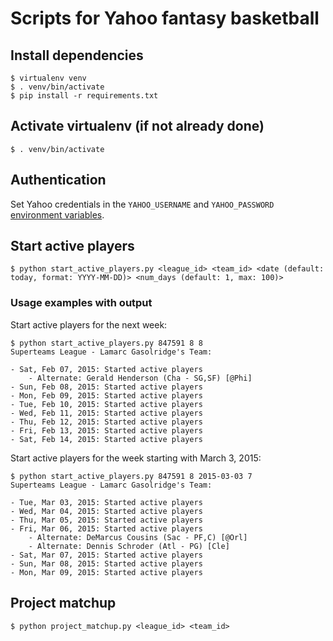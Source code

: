 # Scripts for Yahoo fantasy basketball

## Install dependencies

    $ virtualenv venv
    $ . venv/bin/activate
    $ pip install -r requirements.txt

## Activate virtualenv (if not already done)

    $ . venv/bin/activate

## Authentication

Set Yahoo credentials in the `YAHOO_USERNAME` and `YAHOO_PASSWORD` [environment variables](http://en.wikipedia.org/wiki/Environment_variable#Assignment).

## Start active players

    $ python start_active_players.py <league_id> <team_id> <date (default: today, format: YYYY-MM-DD)> <num_days (default: 1, max: 100)>

### Usage examples with output

Start active players for the next week:

    $ python start_active_players.py 847591 8 8
    Superteams League - Lamarc Gasolridge's Team:

    - Sat, Feb 07, 2015: Started active players
        - Alternate: Gerald Henderson (Cha - SG,SF) [@Phi]
    - Sun, Feb 08, 2015: Started active players
    - Mon, Feb 09, 2015: Started active players
    - Tue, Feb 10, 2015: Started active players
    - Wed, Feb 11, 2015: Started active players
    - Thu, Feb 12, 2015: Started active players
    - Fri, Feb 13, 2015: Started active players
    - Sat, Feb 14, 2015: Started active players

Start active players for the week starting with March 3, 2015:

    $ python start_active_players.py 847591 8 2015-03-03 7
    Superteams League - Lamarc Gasolridge's Team:

    - Tue, Mar 03, 2015: Started active players
    - Wed, Mar 04, 2015: Started active players
    - Thu, Mar 05, 2015: Started active players
    - Fri, Mar 06, 2015: Started active players
        - Alternate: DeMarcus Cousins (Sac - PF,C) [@Orl]
        - Alternate: Dennis Schroder (Atl - PG) [Cle]
    - Sat, Mar 07, 2015: Started active players
    - Sun, Mar 08, 2015: Started active players
    - Mon, Mar 09, 2015: Started active players

## Project matchup

    $ python project_matchup.py <league_id> <team_id>
